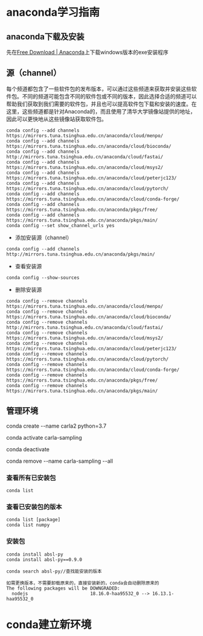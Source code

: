 # anaconda学习指南

## anaconda下载及安装

先在[Free Download | Anaconda](https://www.anaconda.com/download)上下载windows版本的exe安装程序





## 源（channel）

每个频道都包含了一些软件包的发布版本，可以通过这些频道来获取并安装这些软件包。不同的频道可能包含不同的软件包或不同的版本，因此选择合适的频道可以帮助我们获取到我们需要的软件包，并且也可以提高软件包下载和安装的速度。在这里，这些频道都是针对Anaconda的，而且使用了清华大学镜像站提供的地址，因此可以更快地从这些镜像站获取软件包。

```shell
conda config --add channels https://mirrors.tuna.tsinghua.edu.cn/anaconda/cloud/menpo/
conda config --add channels https://mirrors.tuna.tsinghua.edu.cn/anaconda/cloud/bioconda/
conda config --add channels http://mirrors.tuna.tsinghua.edu.cn/anaconda/cloud/fastai/
conda config --add channels https://mirrors.tuna.tsinghua.edu.cn/anaconda/cloud/msys2/ 
conda config --add channels https://mirrors.tuna.tsinghua.edu.cn/anaconda/cloud/peterjc123/
conda config --add channels https://mirrors.tuna.tsinghua.edu.cn/anaconda/cloud/pytorch/
conda config --add channels https://mirrors.tuna.tsinghua.edu.cn/anaconda/cloud/conda-forge/ 
conda config --add channels https://mirrors.tuna.tsinghua.edu.cn/anaconda/pkgs/free/
conda config --add channels https://mirrors.tuna.tsinghua.edu.cn/anaconda/pkgs/main/ 
conda config --set show_channel_urls yes
```

- 添加安装源（channel）

```shell
conda config --add channels http://mirrors.tuna.tsinghua.edu.cn/anaconda/pkgs/main/
```

- 查看安装源

```shell
conda config --show-sources
```

- 删除安装源

```shell
conda config --remove channels https://mirrors.tuna.tsinghua.edu.cn/anaconda/cloud/menpo/
conda config --remove channels https://mirrors.tuna.tsinghua.edu.cn/anaconda/cloud/bioconda/
conda config --remove channels http://mirrors.tuna.tsinghua.edu.cn/anaconda/cloud/fastai/
conda config --remove channels https://mirrors.tuna.tsinghua.edu.cn/anaconda/cloud/msys2/ 
conda config --remove channels https://mirrors.tuna.tsinghua.edu.cn/anaconda/cloud/peterjc123/
conda config --remove channels https://mirrors.tuna.tsinghua.edu.cn/anaconda/cloud/pytorch/
conda config --remove channels https://mirrors.tuna.tsinghua.edu.cn/anaconda/cloud/conda-forge/ 
conda config --remove channels https://mirrors.tuna.tsinghua.edu.cn/anaconda/pkgs/free/
conda config --remove channels https://mirrors.tuna.tsinghua.edu.cn/anaconda/pkgs/main/ 
```

## 管理环境

conda create --name carla2 python=3.7

conda activate carla-sampling

conda deactivate

conda remove --name carla-sampling --all

### 查看所有已安装包

```shell
conda list
```

### 查看已安装包的版本

```shell
conda list [package]
conda list numpy
```

### 安装包

```shell
conda install absl-py
conda install absl-py==0.9.0

conda search absl-py//查找能安装的版本

如需更换版本，不需要卸载原来的，直接安装新的，conda会自动删除原来的
The following packages will be DOWNGRADED:
  nodejs                       18.16.0-haa95532_0 --> 16.13.1-haa95532_0
```

# conda建立新环境
